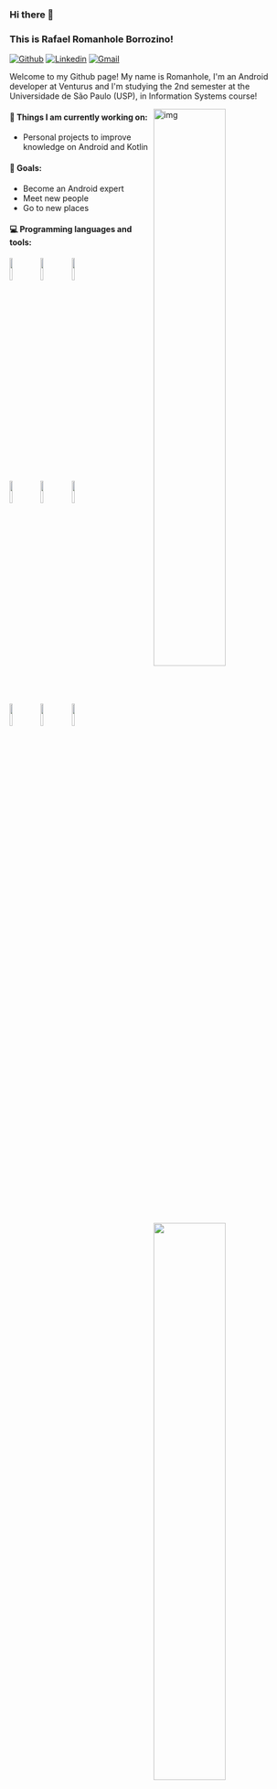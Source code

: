 ### Hi there 👋 
### This is Rafael Romanhole Borrozino!

[![Github](https://img.shields.io/badge/-Github-000?style=flat&logo=Github&logoColor=white)](https://github.com/romanhole)
[![Linkedin](https://img.shields.io/badge/-LinkedIn-blue?style=flat&logo=Linkedin&logoColor=white)](https://www.linkedin.com/in/romanhole/)
[![Gmail](https://img.shields.io/badge/-Gmail-c14438?style=flat&logo=Gmail&logoColor=white)](mailto:rafa.rborroz@gmail.com)

Welcome to my Github page! My name is Romanhole, I'm an Android developer at Venturus and I'm studying the 2nd semester at the Universidade de São Paulo (USP), in Information Systems course!

<img align="right" alt="img" src="http://clubedosgeeks.com.br/wp-content/uploads/2016/01/dormrm.gif" width="50%" height="auto" />


#### 🌱 Things I am currently working on: 
- Personal projects to improve knowledge on Android and Kotlin

#### :muscle: Goals:
- Become an Android expert
- Meet new people
- Go to new places

#### :computer: Programming languages and tools: 
<p>
	<img width="50%" align="right" src="https://github-readme-stats.vercel.app/api?username=romanhole&show_icons=true&hide_border=true" />

<code><img width="10%" src="https://www.vectorlogo.zone/logos/kotlinlang/kotlinlang-ar21.svg"></code>
<code><img width="10%" src="https://www.vectorlogo.zone/logos/android/android-ar21.svg"></code>
<code><img width="10%" src="https://www.vectorlogo.zone/logos/git-scm/git-scm-ar21.svg"></code>
<br />
<code><img width="10%" src="https://www.vectorlogo.zone/logos/gitlab/gitlab-ar21.svg"></code>
<code><img width="10%" src="https://1.bp.blogspot.com/-8tpT11-QnY8/X0cAJ5QCpTI/AAAAAAAAPkk/Wi1KtKYBaBIYV2QNiPY85w1_tCgIvxr7gCLcBGAsYHQ/s320/JetpackCompose_logo.png"></code>
<code><img width="10%" src="https://findvectorlogo.com/wp-content/uploads/2019/02/emvco-vector-logo.png"></code>
<br />
<code><img width="10%" src="https://www.vectorlogo.zone/logos/visualstudio_code/visualstudio_code-ar21.svg"></code>
<code><img width="10%" src="https://www.vectorlogo.zone/logos/java/java-ar21.svg"></code>
<code><img width="10%" src="https://www.vectorlogo.zone/logos/python/python-ar21.svg"></code>

</p>
